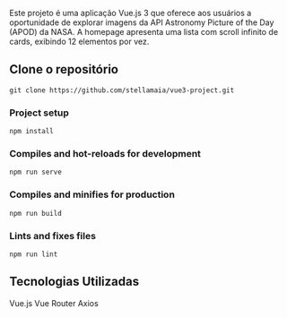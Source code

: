 
Este projeto é uma aplicação Vue.js 3 que oferece aos usuários a oportunidade de explorar imagens da API Astronomy Picture of the Day (APOD) da NASA. 
A homepage apresenta uma lista com scroll infinito de cards, exibindo 12 elementos por vez.

## Clone o repositório
```
git clone https://github.com/stellamaia/vue3-project.git
```
### Project setup
```
npm install
```

### Compiles and hot-reloads for development
```
npm run serve
```

### Compiles and minifies for production
```
npm run build
```

### Lints and fixes files
```
npm run lint
```

## Tecnologias Utilizadas
Vue.js
Vue Router
Axios
